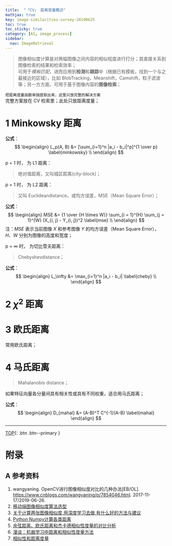 ```yaml
---
title:  "「CV」 距离度量概述"
mathjax: true
key: image-similarities-survey-20190625
toc: true
toc_sticky: true
category: [AI, image_process]
sidebar:
  nav: ImageRetrieval
---
```

<span id='head'></span>  

>图像相似度计算是对两幅图像之间内容的相似程度进行打分；其直接关系到图像检索的结果和检索效率；        
可用于*模板匹配*，进而应用到**检测**和**跟踪**中（根据已有模板，找到一个与之最接近的区域），比如 BlobTracking，Meanshift，Camshift，粒子滤波等；另一方方面，可用于基于图像内容的**图像检索**；    

<!--more-->  

`把距离度量函数单独提取出来，这里只放完整的解决方案`  
完整方案放在 CV 检索里；此处只放距离度量；    


# 1 Minkowsky 距离
**公式**：   
$$
\begin{align}
L_p(A, B) &= [\sum_{i=1}^n |a_i - b_i|^p]^{1 \over p} \label{minkowsky} \\   
\end{align}
$$

p = 1 时， 为 L1 距离：   
>绝对值距离，又叫城区距离(city-block)；       

p = 1 时， 为 L2 距离：    
>又叫 Euclideandistance，或均方误差，MSE（Mean Square Error）；         

**公式**：   
$$
\begin{align}
MSE &= {1 \over {H \times W}} \sum_{i = 1}^{H} \sum_{j = 1}^{W} (X_{i, j} - Y_{i, j})^2 \label{mse} \\   
\end{align}
$$
注：$MSE$ 表示当前图像 $X$ 和参考图像 $Y$ 的均方误差（Mean Square Error），$H$、$W$ 分别为图像的高度和宽度；    

p = $\infty$ 时， 为切比雪夫距离：   
>Chebyshevdistance；    

**公式**：   
$$
\begin{align}
L_\infty &= \max_{i=1}^n |a_i - b_i| \label{cheby} \\   
\end{align}
$$

# 2 $\chi^2$ 距离


# 3 欧氏距离
常用欧氏距离；   

# 4 马氏距离
>Mahalanobis distance；   

如果特征向量各分量间具有相关性或具有不同权重，适合用马氏距离；   

**公式**：   
$$
\begin{align}
D_{mahal} &= (A-B)^T C^{-1}(A-B) \label{mahal}
\end{align}
$$


-------------------  
[TOP](#head){: .btn .btn--primary }



# 附录
## A 参考资料
1. wangyaning. OpenCV进行图像相似度对比的几种办法[EB/OL]. <https://www.cnblogs.com/wangyaning/p/7854046.html>. 2017-11-17/2019-06-26.  
1. [移动端图像相似度算法选型](https://www.jiqizhixin.com/articles/2018-10-24-14)    
1. [关于计算两张图像相似度,用深度学习去做,有什么好的方法与建议](https://www.zhihu.com/question/319373907)      
1. [Python Numpy计算各类距离](https://blog.csdn.net/qq_19707521/article/details/78479532)    
1. [余弦距离、欧氏距离和杰卡德相似性度量的对比分析](https://www.cnblogs.com/chaosimple/p/3160839.html)    
1. [漫谈：机器学习中距离和相似性度量方法](https://www.cnblogs.com/daniel-D/p/3244718.html)     
1. [相似性和距离度量](https://leovan.me/cn/2019/01/similarity-and-distance-measurement/)     
